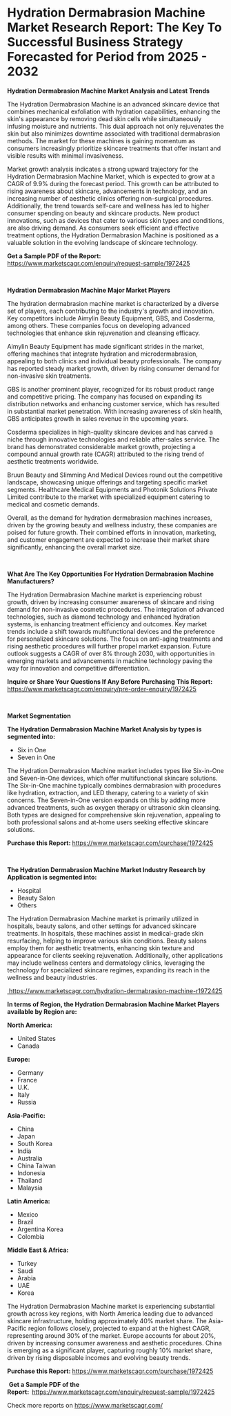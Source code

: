 <p><h1>Hydration Dermabrasion Machine Market Research Report: The Key To Successful Business Strategy Forecasted for Period from 2025 - 2032</h1></p><p><strong>Hydration Dermabrasion Machine Market Analysis and Latest Trends</strong></p>
<p><p>The Hydration Dermabrasion Machine is an advanced skincare device that combines mechanical exfoliation with hydration capabilities, enhancing the skin's appearance by removing dead skin cells while simultaneously infusing moisture and nutrients. This dual approach not only rejuvenates the skin but also minimizes downtime associated with traditional dermabrasion methods. The market for these machines is gaining momentum as consumers increasingly prioritize skincare treatments that offer instant and visible results with minimal invasiveness.</p><p>Market growth analysis indicates a strong upward trajectory for the Hydration Dermabrasion Machine Market, which is expected to grow at a CAGR of 9.9% during the forecast period. This growth can be attributed to rising awareness about skincare, advancements in technology, and an increasing number of aesthetic clinics offering non-surgical procedures. Additionally, the trend towards self-care and wellness has led to higher consumer spending on beauty and skincare products. New product innovations, such as devices that cater to various skin types and conditions, are also driving demand. As consumers seek efficient and effective treatment options, the Hydration Dermabrasion Machine is positioned as a valuable solution in the evolving landscape of skincare technology.</p></p>
<p><strong>Get a Sample PDF of the Report:&nbsp;</strong> <a href="https://www.marketscagr.com/enquiry/request-sample/1972425?utm_campaign=2992&utm_medium=2&utm_source=Github&utm_content=ia&utm_term=06042025&utm_id=hydration-dermabrasion-machine">https://www.marketscagr.com/enquiry/request-sample/1972425</a></p>
<p>&nbsp;</p>
<p><strong>Hydration Dermabrasion Machine Major Market Players</strong></p>
<p><p>The hydration dermabrasion machine market is characterized by a diverse set of players, each contributing to the industry's growth and innovation. Key competitors include Aimylin Beauty Equipment, GBS, and Cosderma, among others. These companies focus on developing advanced technologies that enhance skin rejuvenation and cleansing efficacy.</p><p>Aimylin Beauty Equipment has made significant strides in the market, offering machines that integrate hydration and microdermabrasion, appealing to both clinics and individual beauty professionals. The company has reported steady market growth, driven by rising consumer demand for non-invasive skin treatments.</p><p>GBS is another prominent player, recognized for its robust product range and competitive pricing. The company has focused on expanding its distribution networks and enhancing customer service, which has resulted in substantial market penetration. With increasing awareness of skin health, GBS anticipates growth in sales revenue in the upcoming years.</p><p>Cosderma specializes in high-quality skincare devices and has carved a niche through innovative technologies and reliable after-sales service. The brand has demonstrated considerable market growth, projecting a compound annual growth rate (CAGR) attributed to the rising trend of aesthetic treatments worldwide.</p><p>Bruun Beauty and Slimming And Medical Devices round out the competitive landscape, showcasing unique offerings and targeting specific market segments. Healthcare Medical Equipments and Photonik Solutions Private Limited contribute to the market with specialized equipment catering to medical and cosmetic demands.</p><p>Overall, as the demand for hydration dermabrasion machines increases, driven by the growing beauty and wellness industry, these companies are poised for future growth. Their combined efforts in innovation, marketing, and customer engagement are expected to increase their market share significantly, enhancing the overall market size.</p></p>
<p>&nbsp;</p>
<p><strong>What Are The Key Opportunities For Hydration Dermabrasion Machine Manufacturers?</strong></p>
<p><p>The Hydration Dermabrasion Machine market is experiencing robust growth, driven by increasing consumer awareness of skincare and rising demand for non-invasive cosmetic procedures. The integration of advanced technologies, such as diamond technology and enhanced hydration systems, is enhancing treatment efficiency and outcomes. Key market trends include a shift towards multifunctional devices and the preference for personalized skincare solutions. The focus on anti-aging treatments and rising aesthetic procedures will further propel market expansion. Future outlook suggests a CAGR of over 8% through 2030, with opportunities in emerging markets and advancements in machine technology paving the way for innovation and competitive differentiation.</p></p>
<p><strong>Inquire or Share Your Questions If Any Before Purchasing This Report:</strong> <a href="https://www.marketscagr.com/enquiry/pre-order-enquiry/1972425?utm_campaign=2992&utm_medium=2&utm_source=Github&utm_content=ia&utm_term=06042025&utm_id=hydration-dermabrasion-machine">https://www.marketscagr.com/enquiry/pre-order-enquiry/1972425</a></p>
<p>&nbsp;</p>
<p><strong>Market Segmentation</strong></p>
<p><strong>The Hydration Dermabrasion Machine Market Analysis by types is segmented into:</strong></p>
<p><ul><li>Six in One</li><li>Seven in One</li></ul></p>
<p><p>The Hydration Dermabrasion Machine market includes types like Six-in-One and Seven-in-One devices, which offer multifunctional skincare solutions. The Six-in-One machine typically combines dermabrasion with procedures like hydration, extraction, and LED therapy, catering to a variety of skin concerns. The Seven-in-One version expands on this by adding more advanced treatments, such as oxygen therapy or ultrasonic skin cleansing. Both types are designed for comprehensive skin rejuvenation, appealing to both professional salons and at-home users seeking effective skincare solutions.</p></p>
<p><strong>Purchase this Report:&nbsp;</strong><a href="https://www.marketscagr.com/purchase/1972425?utm_campaign=2992&utm_medium=2&utm_source=Github&utm_content=ia&utm_term=06042025&utm_id=hydration-dermabrasion-machine">https://www.marketscagr.com/purchase/1972425</a></p>
<p>&nbsp;</p>
<p><strong>The Hydration Dermabrasion Machine Market Industry Research by Application is segmented into:</strong></p>
<p><ul><li>Hospital</li><li>Beauty Salon</li><li>Others</li></ul></p>
<p><p>The Hydration Dermabrasion Machine market is primarily utilized in hospitals, beauty salons, and other settings for advanced skincare treatments. In hospitals, these machines assist in medical-grade skin resurfacing, helping to improve various skin conditions. Beauty salons employ them for aesthetic treatments, enhancing skin texture and appearance for clients seeking rejuvenation. Additionally, other applications may include wellness centers and dermatology clinics, leveraging the technology for specialized skincare regimes, expanding its reach in the wellness and beauty industries.</p></p>
<p><a href="https://www.marketscagr.com/hydration-dermabrasion-machine-r1972425?utm_campaign=2992&utm_medium=2&utm_source=Github&utm_content=ia&utm_term=06042025&utm_id=hydration-dermabrasion-machine">&nbsp;https://www.marketscagr.com/hydration-dermabrasion-machine-r1972425</a></p>
<p><strong>In terms of Region, the Hydration Dermabrasion Machine Market Players available by Region are:</strong></p>
<p>
    <p> <strong> North America: </strong>
        <ul>
            <li>United States</li>
            <li>Canada</li>
        </ul>
        </p> 
    <p> <strong> Europe: </strong>
        <ul>
            <li>Germany</li>
            <li>France</li>
            <li>U.K.</li>
            <li>Italy</li>
            <li>Russia</li>
        </ul>
        </p> 
    <p> <strong> Asia-Pacific: </strong>
        <ul>
            <li>China</li>
            <li>Japan</li>
            <li>South Korea</li>
            <li>India</li>
            <li>Australia</li>
            <li>China Taiwan</li>
            <li>Indonesia</li>
            <li>Thailand</li>
            <li>Malaysia</li>
        </ul>
        </p> 
    <p> <strong> Latin America: </strong>
        <ul>
            <li>Mexico</li>
            <li>Brazil</li>
            <li>Argentina Korea</li>
            <li>Colombia</li>
        </ul>
        </p> 
    <p> <strong> Middle East & Africa: </strong>
        <ul>
            <li>Turkey</li>
            <li>Saudi</li>
            <li>Arabia</li>
            <li>UAE</li>
            <li>Korea</li>
        </ul>
    </p>
    </p>
<p><p>The Hydration Dermabrasion Machine market is experiencing substantial growth across key regions, with North America leading due to advanced skincare infrastructure, holding approximately 40% market share. The Asia-Pacific region follows closely, projected to expand at the highest CAGR, representing around 30% of the market. Europe accounts for about 20%, driven by increasing consumer awareness and aesthetic procedures. China is emerging as a significant player, capturing roughly 10% market share, driven by rising disposable incomes and evolving beauty trends.</p></p>
<p><strong>Purchase this Report: </strong><a href="https://www.marketscagr.com/purchase/1972425?utm_campaign=2992&utm_medium=2&utm_source=Github&utm_content=ia&utm_term=06042025&utm_id=hydration-dermabrasion-machine">https://www.marketscagr.com/purchase/1972425</a></p>
<p>&nbsp;<strong>Get a Sample PDF of the Report:&nbsp;&nbsp;</strong><a href="https://www.marketscagr.com/enquiry/request-sample/1972425?utm_campaign=2992&utm_medium=2&utm_source=Github&utm_content=ia&utm_term=06042025&utm_id=hydration-dermabrasion-machine">https://www.marketscagr.com/enquiry/request-sample/1972425</a></p>
<p><strong></strong></p>
<p>Check more reports on <a href="https://www.marketscagr.com/?utm_campaign=2992&utm_medium=2&utm_source=Github&utm_content=ia&utm_term=06042025&utm_id=hydration-dermabrasion-machine">https://www.marketscagr.com/</a></p>
